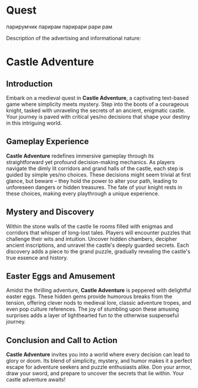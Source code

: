 # Quest
парирумчик парирам парирари рари рам

Description of the advertising and informational nature:
# Castle Adventure

## Introduction
Embark on a medieval quest in **Castle Adventure**, a captivating text-based game where simplicity meets mystery. Step into the boots of a courageous knight, tasked with unraveling the secrets of an ancient, enigmatic castle. Your journey is paved with critical yes/no decisions that shape your destiny in this intriguing world.

## Gameplay Experience
**Castle Adventure** redefines immersive gameplay through its straightforward yet profound decision-making mechanics. As players navigate the dimly lit corridors and grand halls of the castle, each step is guided by simple yes/no choices. These decisions might seem trivial at first glance, but beware – they hold the power to alter your path, leading to unforeseen dangers or hidden treasures. The fate of your knight rests in these choices, making every playthrough a unique experience.

## Mystery and Discovery
Within the stone walls of the castle lie rooms filled with enigmas and corridors that whisper of long-lost tales. Players will encounter puzzles that challenge their wits and intuition. Uncover hidden chambers, decipher ancient inscriptions, and unravel the castle's deeply guarded secrets. Each discovery adds a piece to the grand puzzle, gradually revealing the castle's true essence and history.

## Easter Eggs and Amusement
Amidst the thrilling adventure, **Castle Adventure** is peppered with delightful easter eggs. These hidden gems provide humorous breaks from the tension, offering clever nods to medieval lore, classic adventure tropes, and even pop culture references. The joy of stumbling upon these amusing surprises adds a layer of lighthearted fun to the otherwise suspenseful journey.

## Conclusion and Call to Action
**Castle Adventure** invites you into a world where every decision can lead to glory or doom. Its blend of simplicity, mystery, and humor makes it a perfect escape for adventure seekers and puzzle enthusiasts alike. Don your armor, draw your sword, and prepare to uncover the secrets that lie within. Your castle adventure awaits!
